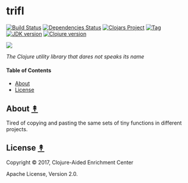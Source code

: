 # trifl

[![Build Status][travis-badge]][travis]
[![Dependencies Status][deps-badge]][deps]
[![Clojars Project][clojars-badge]][clojars]
[![Tag][tag-badge]][tag]
[![JDK version][jdk-v]](.travis.yml)
[![Clojure version][clojure-v]](project.clj)

[![][logo]][logo-large]

*The Clojure utility library that dares not speaks its name*


#### Table of Contents

* [About](#about-)
* [License](#license-)


## About [&#x219F;](#contents)

Tired of copying and pasting the same sets of tiny functions in different
projects.


## License [&#x219F;](#contents)

Copyright © 2017, Clojure-Aided Enrichment Center

Apache License, Version 2.0.


<!-- Named page links below: /-->

[travis]: https://travis-ci.org/clojusc/trifl
[travis-badge]: https://travis-ci.org/clojusc/trifl.png?branch=master
[deps]: http://jarkeeper.com/clojusc/trifl
[deps-badge]: http://jarkeeper.com/clojusc/trifl/status.svg
[logo]: resources/images/logo.png
[logo-large]: resources/images/logo-large.png
[tag-badge]: https://img.shields.io/github/tag/clojusc/trifl.svg
[tag]: https://github.com/clojusc/trifl/tags
[clojure-v]: https://img.shields.io/badge/clojure-1.8.0-blue.svg
[jdk-v]: https://img.shields.io/badge/jdk-1.7+-blue.svg
[clojars]: https://clojars.org/clojusc/trifl
[clojars-badge]: https://img.shields.io/clojars/v/clojusc/trifl.svg
